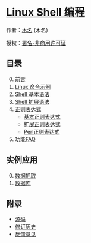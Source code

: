 # [Linux Shell 编程]()

作者：[木名](https://github.com/mumingv) (木名)

授权：<a rel="license" href="http://creativecommons.org/licenses/by-nc/4.0/">署名-非商用许可证</a>

## 目录
0. [前言](#README)
0. [Linux 命令示例](#docs/command)
0. [Shell 基本语法](#docs/syntax)
0. [Shell 扩展语法](#docs/syntax_ex)
0. [正则表达式](#docs/regex)
    - [基本正则表达式](#docs/regex_basic)
    - [扩展正则表达式](#docs/regex_extended)
    - [Perl正则表达式](#docs/regex_perl)
0. [功能FAQ](#docs/funcpoint_faq)


## 实例应用
0. [数据抓取](#docs/demo_datacrawl)
0. [数据库](#docs/demo_database)


## 附录 
- [源码](https://github.com/mumingv/shelltutorial)
- [修订历史](https://github.com/mumingv/shelltutorial/commits/master)
- [反馈意见](https://github.com/mumingv/shelltutorial/issues)

